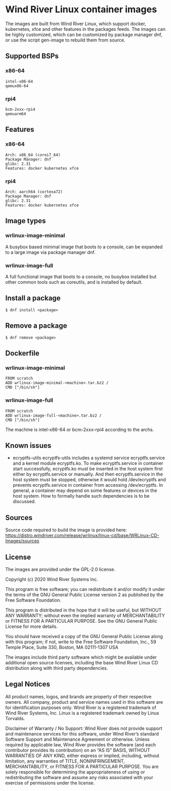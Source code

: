 # Wind River Linux container images

The images are built from Wind River Linux, which support docker, kubernetes, xfce and other features in the packages feeds. The images can be highly customized, which can be customized by package manager dnf, or use the script gen-image to rebuild them from source.

## Supported BSPs
### x86-64
    intel-x86-64
    qemux86-64

### rpi4
    bcm-2xxx-rpi4
    qemuarm64

## Features
### x86-64
    Arch: x86_64 (corei7_64)
    Package Manager: dnf
    glibc: 2.31
    Features: docker kubernetes xfce

### rpi4
    Arch: aarch64 (cortexa72)
    Package Manager: dnf
    glibc: 2.31
    Features: docker kubernetes xfce

## Image types
### wrlinux-image-minimal
A busybox based minimal image that boots to a console, can be expanded to a
large image via package manager dnf.

### wrlinux-image-full
A full functional image that boots to a console, no busybox installed but other
common tools such as coreutils, and is installed by default.

## Install a package
    $ dnf install <package>

## Remove a package
    $ dnf remove <package>

## Dockerfile
### wrlinux-image-minimal
    FROM scratch
    ADD wrlinux-image-minimal-<machine>.tar.bz2 /
    CMD ["/bin/sh"]

### wrlinux-image-full
    FROM scratch
    ADD wrlinux-image-full-<machine>.tar.bz2 /
    CMD ["/bin/sh"]

The machine is  intel-x86-64 or bcm-2xxx-rpi4 according to the archs.

## Known issues
- ecryptfs-utils
ecryptfs-utils includes a systemd service ecryptfs.service and a kernel module
ecryptfs.ko. To make ecryptfs.service in container start successfully,
ecryptfs.ko must be inserted in the host system first either by ecryptfs.service
or manually. And then ecryptfs.service in the host system must be stopped,
otherwise it would hold /dev/ecryptfs and prevents ecryptfs.service in container
from accessing /dev/ecryptfs.
In general, a container may depend on some features or devices in the host
system. How to formally handle such dependencies is to be discussed.

## Sources
Source code required to build the image is provided here:
https://distro.windriver.com/release/wrlinux/linux-cd/base/WRLinux-CD-Images/sources

## License
The images are provided under the GPL-2.0 license.

Copyright (c) 2020 Wind River Systems Inc.

This program is free software; you can redistribute it and/or modify it under
the terms of the GNU General Public License version 2 as published by the Free
Software Foundation.

This program is distributed in the hope that it will be useful, but WITHOUT ANY
WARRANTY; without even the implied warranty of MERCHANTABILITY or FITNESS FOR A
PARTICULAR PURPOSE. See the GNU General Public License for more details.

You should have received a copy of the GNU General Public License along with
this program; if not, write to the Free Software Foundation, Inc., 59 Temple
Place, Suite 330, Boston, MA 02111-1307 USA

The images include third party software which might be available under
additional open source licenses, including the base Wind River Linux CD
distribution along with third party dependencies.

## Legal Notices
All product names, logos, and brands are property of their respective owners.
All company, product and service names used in this software are for
identification purposes only. Wind River is a registered trademark of Wind River
Systems, Inc. Linux is a registered trademark owned by Linus Torvalds.

Disclaimer of Warranty / No Support: Wind River does not provide support and
maintenance services for this software, under Wind River’s standard Software
Support and Maintenance Agreement or otherwise. Unless required by applicable
law, Wind River provides the software (and each contributor provides its
contribution) on an “AS IS” BASIS, WITHOUT WARRANTIES OF ANY KIND, either
express or implied, including, without limitation, any warranties of TITLE,
NONINFRINGEMENT, MERCHANTABILITY, or FITNESS FOR A PARTICULAR PURPOSE. You are
solely responsible for determining the appropriateness of using or
redistributing the software and assume any risks associated with your exercise
of permissions under the license.
